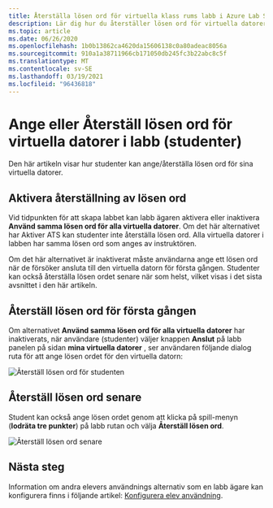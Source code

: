 ```yaml
---
title: Återställa lösen ord för virtuella klass rums labb i Azure Lab Services | Microsoft Docs
description: Lär dig hur du återställer lösen ord för virtuella datorer (VM) i labb med Azure Lab Services.
ms.topic: article
ms.date: 06/26/2020
ms.openlocfilehash: 1b0b13862ca4620da15606138c0a80adeac8056a
ms.sourcegitcommit: 910a1a38711966cb171050db245fc3b22abc8c5f
ms.translationtype: MT
ms.contentlocale: sv-SE
ms.lasthandoff: 03/19/2021
ms.locfileid: "96436818"
---
```

# <a name="set-or-reset-password-for-virtual-machines-in-labs-students"></a>Ange eller Återställ lösen ord för virtuella datorer i labb (studenter)
Den här artikeln visar hur studenter kan ange/återställa lösen ord för sina virtuella datorer. 

## <a name="enable-resetting-of-passwords"></a>Aktivera återställning av lösen ord
Vid tidpunkten för att skapa labbet kan labb ägaren aktivera eller inaktivera **Använd samma lösen ord för alla virtuella datorer**. Om det här alternativet har Aktiver ATS kan studenter inte återställa lösen ord. Alla virtuella datorer i labben har samma lösen ord som anges av instruktören. 

Om det här alternativet är inaktiverat måste användarna ange ett lösen ord när de försöker ansluta till den virtuella datorn för första gången. Studenter kan också återställa lösen ordet senare när som helst, vilket visas i det sista avsnittet i den här artikeln. 

## <a name="reset-password-for-the-first-time"></a>Återställ lösen ord för första gången
Om alternativet **Använd samma lösen ord för alla virtuella datorer** har inaktiverats, när användare (studenter) väljer knappen **Anslut** på labb panelen på sidan **mina virtuella datorer** , ser användaren följande dialog ruta för att ange lösen ordet för den virtuella datorn: 

![Återställ lösen ord för studenten](./media/how-to-set-virtual-machine-passwords/student-set-password.png)

## <a name="reset-password-later"></a>Återställ lösen ord senare
Student kan också ange lösen ordet genom att klicka på spill-menyn (**lodräta tre punkter**) på labb rutan och välja **Återställ lösen ord**. 

![Återställ lösen ord senare](./media/how-to-set-virtual-machine-passwords/student-set-password-2.png)


## <a name="next-steps"></a>Nästa steg
Information om andra elevers användnings alternativ som en labb ägare kan konfigurera finns i följande artikel: [Konfigurera elev användning](how-to-configure-student-usage.md).
